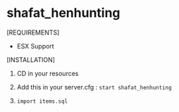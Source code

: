 # shafat_henhunting

[REQUIREMENTS]
  
* ESX Support
  
[INSTALLATION]

1) CD in your resources

2) Add this in your server.cfg :
``start shafat_henhunting``

3) ``import items.sql``
